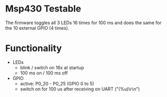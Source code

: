 # Msp430 Testable

The firmware toggles all 3 LEDs 16 times for 100 ms and does the same for the 10 external GPIO (4 times).

# Functionality

- LEDs
    - blink / switch on 16x at startup
    - 100 ms on / 100 ms off
- GPIO
    - active: P0_20 - P0_25 (GPIO 0 to 5)
    - switch on for 100 us after receiving on UART ("(%u)\r\n")
